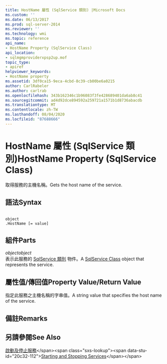 ```yaml
---
title: HostName 屬性 (SqlService 類別) |Microsoft Docs
ms.custom: ''
ms.date: 06/13/2017
ms.prod: sql-server-2014
ms.reviewer: ''
ms.technology: wmi
ms.topic: reference
api_name:
- HostName Property (SqlService Class)
api_location:
- sqlmgmproviderxpsp2up.mof
topic_type:
- apiref
helpviewer_keywords:
- HostName property
ms.assetid: 3df0ca15-9eca-4cbd-8c39-cb00be6a0215
author: CarlRabeler
ms.author: carlrab
ms.openlocfilehash: 343b162346c1b96083f3fe428689401da6ab8c41
ms.sourcegitcommit: ad4d92dce894592a259721a1571b1d8736abacdb
ms.translationtype: MT
ms.contentlocale: zh-TW
ms.lasthandoff: 08/04/2020
ms.locfileid: "87688666"
---
```

# <a name="hostname-property-sqlservice-class"></a><span data-ttu-id="20c32-102">HostName 屬性 (SqlService 類別)</span><span class="sxs-lookup"><span data-stu-id="20c32-102">HostName Property (SqlService Class)</span></span>
  <span data-ttu-id="20c32-103">取得服務的主機名稱。</span><span class="sxs-lookup"><span data-stu-id="20c32-103">Gets the host name of the service.</span></span>  
  
## <a name="syntax"></a><span data-ttu-id="20c32-104">語法</span><span class="sxs-lookup"><span data-stu-id="20c32-104">Syntax</span></span>  
  
```  
  
object  
.HostName [= value]  
```  
  
## <a name="parts"></a><span data-ttu-id="20c32-105">組件</span><span class="sxs-lookup"><span data-stu-id="20c32-105">Parts</span></span>  
 <span data-ttu-id="20c32-106">*object*</span><span class="sxs-lookup"><span data-stu-id="20c32-106">*object*</span></span>  
 <span data-ttu-id="20c32-107">表示此服務的 [SqlService 類別](sqlservice-class.md) 物件。</span><span class="sxs-lookup"><span data-stu-id="20c32-107">A [SqlService Class](sqlservice-class.md) object that represents the service.</span></span>  
  
## <a name="property-valuereturn-value"></a><span data-ttu-id="20c32-108">屬性值/傳回值</span><span class="sxs-lookup"><span data-stu-id="20c32-108">Property Value/Return Value</span></span>  
 <span data-ttu-id="20c32-109">指定此服務之主機名稱的字串值。</span><span class="sxs-lookup"><span data-stu-id="20c32-109">A string value that specifies the host name of the service.</span></span>  
  
## <a name="remarks"></a><span data-ttu-id="20c32-110">備註</span><span class="sxs-lookup"><span data-stu-id="20c32-110">Remarks</span></span>  
  
## <a name="see-also"></a><span data-ttu-id="20c32-111">另請參閱</span><span class="sxs-lookup"><span data-stu-id="20c32-111">See Also</span></span>  
 <span data-ttu-id="20c32-112">[啟動及停止服務](https://technet.microsoft.com/library/ms174886\(v=sql.105\).aspx)</span><span class="sxs-lookup"><span data-stu-id="20c32-112">[Starting and Stopping Services](https://technet.microsoft.com/library/ms174886\(v=sql.105\).aspx)</span></span>  
  
  
